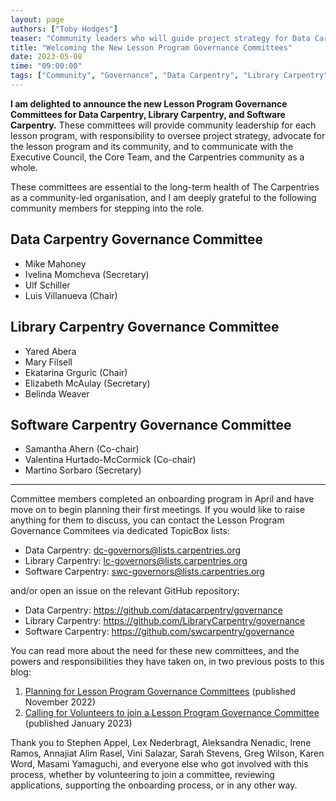 ```yaml
---
layout: page
authors: ["Toby Hodges"]
teaser: "Community leaders who will guide project strategy for Data Carpentry, Library Carpentry, and Software Carpentry"
title: "Welcoming the New Lesson Program Governance Committees"
date: 2023-05-08
time: "09:00:00"
tags: ["Community", "Governance", "Data Carpentry", "Library Carpentry", "Software Carpentry"]
---
```


**I am delighted to announce the new Lesson Program Governance Committees for
Data Carpentry, Library Carpentry, and Software Carpentry.**
These committees will provide community leadership for each lesson program,
with responsibility to oversee project strategy, advocate for the lesson program and its community,
and to communicate with the Executive Council, the Core Team, and the Carpentries community as a whole.

These committees are essential to the long-term health of The Carpentries as a community-led organisation,
and I am deeply grateful to the following community members for stepping into the role.


## Data Carpentry Governance Committee

- Mike Mahoney
- Ivelina Momcheva (Secretary)
- Ulf Schiller
- Luis Villanueva (Chair)

## Library Carpentry Governance Committee

- Yared Abera
- Mary Filsell
- Ekatarina Grguric (Chair)
- Elizabeth McAulay (Secretary)
- Belinda Weaver

## Software Carpentry Governance Committee

- Samantha Ahern (Co-chair)
- Valentina Hurtado-McCormick (Co-chair)
- Martino Sorbaro (Secretary)

---

Committee members completed an onboarding program in April and have move on to begin planning their first meetings.
If you would like to raise anything for them to discuss,
you can contact the Lesson Program Governance Commitees via dedicated TopicBox lists:

* Data Carpentry: <dc-governors@lists.carpentries.org>
* Library Carpentry: <lc-governors@lists.carpentries.org>
* Software Carpentry: <swc-governors@lists.carpentries.org>

and/or open an issue on the relevant GitHub repository:

* Data Carpentry: <https://github.com/datacarpentry/governance>
* Library Carpentry: <https://github.com/LibraryCarpentry/governance>
* Software Carpentry: <https://github.com/swcarpentry/governance>

You can read more about the need for these new committees, 
and the powers and responsibilities they have taken on,
in two previous posts to this blog:

1. [Planning for Lesson Program Governance Committees](https://carpentries.org/blog/2022/11/lesson-program-governance/) (published November 2022)
2. [Calling for Volunteers to join a Lesson Program Governance Committee](https://carpentries.org/blog/2023/01/lpgc-call-for-volunteers/) (published January 2023)

Thank you to
Stephen Appel,
Lex Nederbragt,
Aleksandra Nenadic,
Irene Ramos,
Annajiat Alim Rasel,
Vini Salazar,
Sarah Stevens,
Greg Wilson,
Karen Word,
Masami Yamaguchi,
and everyone else who got involved with this process,
whether by volunteering to join a committee,
reviewing applications,
supporting the onboarding process,
or in any other way.


